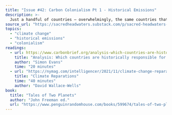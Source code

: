 ```yaml
---
title: "Issue #42: Carbon Colonialism Pt 1 - Historical Emissions"
description: >-
  Just a handful of countries – overwhelmingly, the same countries that have benefitted from five hundred years of colonialism – are responsible for the vast majority of greenhouse gas emissions.
source_url: "https://sacredheadwaters.substack.com/p/sacred-headwaters-42-carbon-colonialism"
topics:
  - "climate change"
  - "historical emissions"
  - "colonialism"
readings:
  - url: https://www.carbonbrief.org/analysis-which-countries-are-historically-responsible-for-climate-change
    title: "Analysis: Which countries are historically responsible for climate change?"
    author: "Simon Evans"
    time: "20 minutes"
  - url: "https://nymag.com/intelligencer/2021/11/climate-change-reparations.html"
    title: "Climate Reparations"
    time: "40 minutes"
    author: "David Wallace-Wells"
book:
  title: "Tales of Two Planets"
  author: "John Freeman ed."
  url: "https://www.penguinrandomhouse.com/books/599674/tales-of-two-planets-by-edited-by-john-freeman/"
---
```

